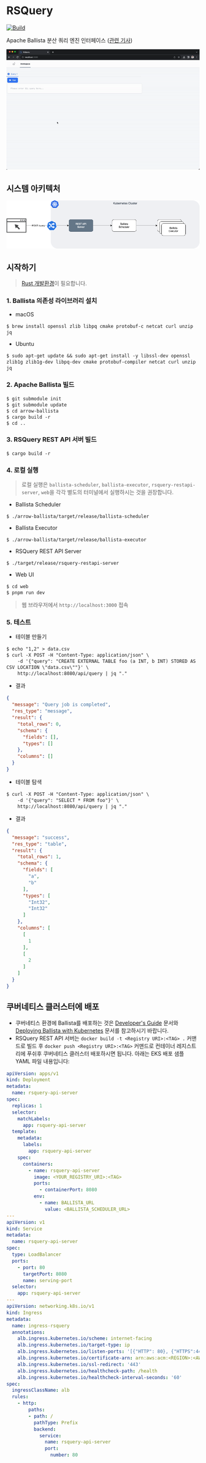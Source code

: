 # RSQuery
[![Build](https://github.com/Taehun/rsquery/actions/workflows/rust.yml/badge.svg)](https://github.com/Taehun/rsquery/actions/workflows/rust.yml)

Apache Ballista 분산 쿼리 엔진 인터페이스 ([관련 기사](https://blog.taehun.dev/rsquery-review))

![데모](./demo.gif)

## 시스템 아키텍처
![RSQuery 아키텍처](./rsquery.png)

## 시작하기

> [Rust 개발환경](https://indosaram.github.io/rust-python-book/ch1-03.html)이 필요합니다.

### 1. Ballista 의존성 라이브러리 설치
- macOS
```shell
$ brew install openssl zlib libpq cmake protobuf-c netcat curl unzip jq
```
- Ubuntu
```shell
$ sudo apt-get update && sudo apt-get install -y libssl-dev openssl zlib1g zlib1g-dev libpq-dev cmake protobuf-compiler netcat curl unzip jq
```

### 2. Apache Ballista 빌드
```shell
$ git submodule init
$ git submodule update
$ cd arrow-ballista
$ cargo build -r
$ cd ..
```

### 3. RSQuery REST API 서버 빌드
```shell
$ cargo build -r
```



### 4. 로컬 실행
> 로컬 실행은 `ballista-scheduler`, `ballista-executor`, `rsquery-restapi-server`, `web`을 각각 별도의 터미널에서 실행하시는 것을 권장합니다.

- Ballista Scheduler
```shell
$ ./arrow-ballista/target/release/ballista-scheduler
```

- Ballista Executor
```shell
$ ./arrow-ballista/target/release/ballista-executor
```

- RSQuery REST API Server
```shell
$ ./target/release/rsquery-restapi-server
```

- Web UI
```shell
$ cd web
$ pnpm run dev
```
> 웹 브라우저에서 `http://localhost:3000` 접속

### 5. 테스트
- 테이블 만들기
```shell
$ echo "1,2" > data.csv
$ curl -X POST -H "Content-Type: application/json" \
    -d '{"query": "CREATE EXTERNAL TABLE foo (a INT, b INT) STORED AS CSV LOCATION \"data.csv\""}' \
    http://localhost:8080/api/query | jq "."
```

- 결과
```json
{
  "message": "Query job is completed",
  "res_type": "message",
  "result": {
    "total_rows": 0,
    "schema": {
      "fields": [],
      "types": []
    },
    "columns": []
  }
}
```

- 테이블 탐색
```shell
$ curl -X POST -H "Content-Type: application/json" \
    -d '{"query": "SELECT * FROM foo"}' \
    http://localhost:8080/api/query | jq "."
```

- 결과
```json
{
  "message": "success",
  "res_type": "table",
  "result": {
    "total_rows": 1,
    "schema": {
      "fields": [
        "a",
        "b"
      ],
      "types": [
        "Int32",
        "Int32"
      ]
    },
    "columns": [
      [
        1
      ],
      [
        2
      ]
    ]
  }
}
```

## 쿠버네티스 클러스터에 배포

- 쿠버네티스 환경에 Ballista를 배포하는 것은 [Developer's Guide](https://github.com/apache/arrow-ballista/blob/main/CONTRIBUTING.md#developers-guide) 문서와 [Deploying Ballista with Kubernetes](https://arrow.apache.org/ballista/user-guide/deployment/kubernetes.html) 문서를 참고하시기 바랍니다.
- RSQuery REST API 서버는 `docker build -t <Registry URI>:<TAG> .` 커맨드로 빌드 후 `docker push <Registry URI>:<TAG>` 커맨드로 컨테이너 레지스트리에 푸쉬후 쿠버네티스 클러스터 배포하시면 됩니다. 아래는 EKS 배포 샘플 YAML 파일 내용입니다:

```yaml
apiVersion: apps/v1
kind: Deployment
metadata:
  name: rsquery-api-server
spec:
  replicas: 1
  selector:
    matchLabels:
      app: rsquery-api-server
  template:
    metadata:
      labels:
        app: rsquery-api-server
    spec:
      containers:
        - name: rsquery-api-server
          image: <YOUR_REGISTRY_URI>:<TAG>
          ports:
            - containerPort: 8080
          env:
            - name: BALLISTA_URL
              value: <BALLISTA_SCHEDULER_URL>
---
apiVersion: v1
kind: Service
metadata:
  name: rsquery-api-server
spec:
  type: LoadBalancer
  ports:
    - port: 80
      targetPort: 8080
      name: serving-port
  selector:
    app: rsquery-api-server
---
apiVersion: networking.k8s.io/v1
kind: Ingress
metadata:
  name: ingress-rsquery
  annotations:
    alb.ingress.kubernetes.io/scheme: internet-facing
    alb.ingress.kubernetes.io/target-type: ip
    alb.ingress.kubernetes.io/listen-ports: '[{"HTTP": 80}, {"HTTPS":443}]'
    alb.ingress.kubernetes.io/certificate-arn: arn:aws:acm:<REGION>:<AWS_ACCOUNT>:certificate/<ARN>
    alb.ingress.kubernetes.io/ssl-redirect: '443'
    alb.ingress.kubernetes.io/healthcheck-path: /health
    alb.ingress.kubernetes.io/healthcheck-interval-seconds: '60'
spec:
  ingressClassName: alb
  rules:
    - http:
        paths:
        - path: /
          pathType: Prefix
          backend:
            service:
              name: rsquery-api-server
              port:
                number: 80

```
